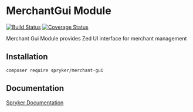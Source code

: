 # MerchantGui Module
[![Build Status](https://travis-ci.org/spryker/merchant-gui.svg)](https://travis-ci.org/spryker/merchant-gui)
[![Coverage Status](https://coveralls.io/repos/github/spryker/merchant-gui/badge.svg)](https://coveralls.io/github/spryker/merchant-gui)

Merchant Gui Module provides Zed UI interface for merchant management
## Installation

```
composer require spryker/merchant-gui
```

## Documentation

[Spryker Documentation](https://academy.spryker.com/developing_with_spryker/module_guide/modules.html)
